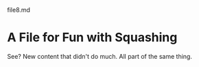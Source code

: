 file8.md

# A File for Fun with Squashing

See? New content that didn't do much. All part of the same thing.

